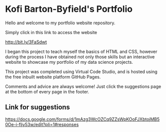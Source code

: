  
# Kofi Barton-Byfield's Portfolio

Hello and welcome to my portfolio website repository.

Simply click in this link to access the website

http://bit.ly/3FaSdwt

I began this project to teach myself the basics of HTML and CSS, however during the process I have obtained not only those skills but an interactive website to showcase my portfolio of my data science projects.

This project was completed using Virtual Code Studio, and is hosted using the free inbuilt website platform GitHub Pages.

Comments and  advice are always welcome! Just click the suggestions page at the bottom of every page in the footer.


## Link for suggestions
https://docs.google.com/forms/d/1mAzg3WcOZCq9ZZsWpKOoFJXbtojMB50Oe-i-fljy53w/edit?pli=1#responses



